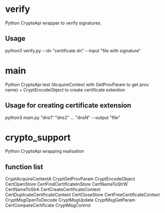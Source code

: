 # verify
Python CryptoApi wrapper to verify signatures.
## Usage
python3 verify.py --dn "certificate dn" --input "file with signature"
# main
Python CryptoApi test (AcquireContext with GetProvParam to get prov name) + CryptEncodeObject to create certificate extention
## Usage for creating certificate extension
python3 main.py "dns1" "dns2" ... "dnsN" --output "file"
# crypto_support
Python CryptoApi wrapping realisation
## function list
CryptAcquireContextA
CryptGetProvParam
CryptEncodeObject
CertOpenStore
CertFindCertificateInStore
CertNameToStrW
CertNameToStrA
CertCreateCertificateContext
CertDuplicateCertificateContext
CertCloseStore
CertFreeCertificateContext
CryptMsgOpenToDecode
CryptMsgUpdate
CryptMsgGetParam
CertCompareCertificate
CryptMsgControl
